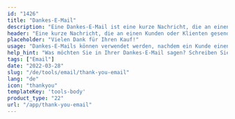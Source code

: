 ```yaml
---
id: "1426"
title: "Dankes-E-Mail"
description: "Eine Dankes-E-Mail ist eine kurze Nachricht, die an einen Kunden oder Klienten gesendet wird, nachdem dieser einen Kauf getätigt, einen Vertrag unterschrieben oder eine andere Aktion durchgeführt hat. Der Zweck einer Dankes-E-Mail ist es, die Wertschätzung für das Geschäft zu zeigen und Wohlwollen und Beziehungen aufzubauen."
header: "Eine kurze Nachricht, die an einen Kunden oder Klienten gesendet wird, nachdem dieser eine Aktion abgeschlossen hat."
placeholder: "Vielen Dank für Ihren Kauf!"
usage: "Dankes-E-Mails können verwendet werden, nachdem ein Kunde einen Kauf getätigt, einen Vertrag unterzeichnet oder eine andere Aktion abgeschlossen hat."
help_hint: "Was möchten Sie in Ihrer Dankes-E-Mail sagen? Schreiben Sie es auf und wir helfen Ihnen, eine stilvolle E-Mail zu verfassen."
tags: ["Email"]
date: "2022-03-28"
slug: "/de/tools/email/thank-you-email"
lang: "de"
icon: "thankyou"
templateKey: 'tools-body'
product_type: "22"
url: "/app/thank-you-email"
---
```

